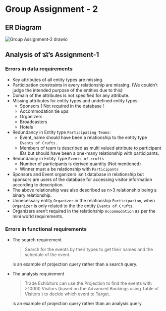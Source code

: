 # Group Assignment - 2

## ER Diagram

![Group Assignment-2 drawio](https://user-images.githubusercontent.com/68379071/134186127-d9d8b32a-8c05-4b90-9ad6-7cabf4093aac.png)

## Analysis of :om:’s Assignment-1

### Errors in data requirements

- Key attributes of all entity types are missing.
- Participation constraints in every relationship are missing. (We couldn’t judge the intended purpose of the entities due to this)
- Domain of the attributes is not specified for any attribute.
- Missing attributes for entity types and undefined entity types:
  - Sponsors [ Not required in the database ]
  - Accommodation tie ups
  - Organizers
  - Broadcasters
  - Hotels
- Redundancy in Entity type `Participating Teams`:
  - Event_name should have been a relationship to the entity type `Events of Crufts.`
  - Members of team is described as  multi valued attribute to participant IDs but should have been a one-many relationship with participants.
- Redundancy in Entity Type `Events of crufts`
  - Number of participants is derived quantity (Not mentioned)
  - Winner must a be relationship with `Participants`
- Sponsors and Event organizers isn’t database in relationship but sponsors are users of the database for accessing visitor information according to description.
- The above relationship was also described as n>3 relationship being a binary relationship.
- Unnecessary entity `Organizer` in the relationship `Participation`, when `Organizer` is only related to the the entity `Events of Crufts`.
- Organizers aren’t required in the relationship `Accommodation` as per the mini world requirements.

### Errors in functional requirements

- The search requirement

  > Search for the events by their types to get their names and the schedule
  > of the event.

  is an example of projection query rather than a search query.

- The analysis requirement

  > Trade Exhibitors can use the Projection to find the events with >10000
  > Visitors (based on the Advanced Bookings using Table of Visitors ) to
  > decide which event to Target.

  is an example of projection query rather than an analysis query.
